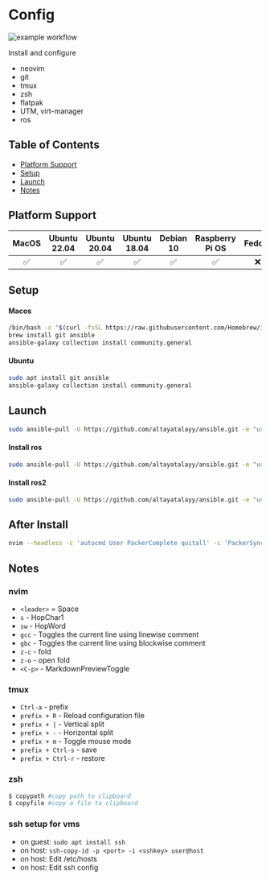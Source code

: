 # Config
![example workflow](https://github.com/altayatalayy/ansible/actions/workflows/CI.yml/badge.svg)

Install and configure
* neovim
* git
* tmux
* zsh
* flatpak
* UTM, virt-manager
* ros

## Table of Contents
* [Platform Support](#platform-support)
* [Setup](#setup)
* [Launch](#launch)
* [Notes](#notes)
<!-- * [License](#license) -->

## Platform Support

|  MacOS  | Ubuntu 22.04 | Ubuntu 20.04 | Ubuntu 18.04 | Debian 10 | Raspberry Pi OS | Fedora | Arch Linux |
|  :---:  | :----------: | :----------: | :----------: | :-------: | :-------------: | :----: | :--------: |
|    ✅   |       ✅    |       ✅      |       ✅     |     ✅    |        ✅       |    :x:    |     :x:    |

## Setup
#### Macos
```bash
/bin/bash -c "$(curl -fsSL https://raw.githubusercontent.com/Homebrew/install/HEAD/install.sh)"
brew install git ansible
ansible-galaxy collection install community.general
```
#### Ubuntu
```bash
sudo apt install git ansible
ansible-galaxy collection install community.general
```

## Launch
```bash
sudo ansible-pull -U https://github.com/altayatalayy/ansible.git -e "user_name=$(whoami)" basic.yml
```
#### Install ros
```bash
sudo ansible-pull -U https://github.com/altayatalayy/ansible.git -e "user_name=$(whoami)" ros.yml
```
#### Install ros2
```bash
sudo ansible-pull -U https://github.com/altayatalayy/ansible.git -e "user_name=$(whoami)" ros2.yml
```

## After Install
```bash
nvim --headless -c 'autocmd User PackerComplete quitall' -c 'PackerSync'
``` 
  
## Notes
### nvim

- `<leader>` = Space
- `s` - HopChar1
- `sw` - HopWord
- `gcc` - Toggles the current line using linewise comment
- `gbc` - Toggles the current line using blockwise comment
- `z-c` - fold
- `z-o` - open fold
- `<C-p>` - MarkdownPreviewToggle


### tmux
- `Ctrl-a` - prefix
- `prefix + R` - Reload configuration file
- `prefix + |` - Vertical split
- `prefix + -` - Horizontal split
- `prefix + m` - Toggle mouse mode 
- `prefix + Ctrl-s` - save
- `prefix + Ctrl-r` - restore

### zsh

```bash
$ copypath #copy path to clipboard
$ copyfile #copy a file to clipboard
```

### ssh setup for vms
- on guest: `sudo apt install ssh`
- on host: `ssh-copy-id -p <port> -i <sshkey> user@host`
- on host: Edit /etc/hosts
- on host: Edit ssh config 
